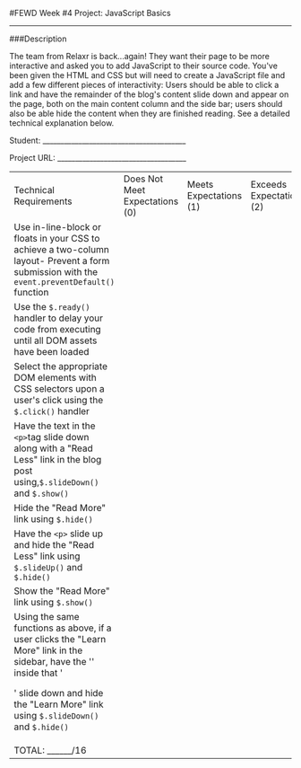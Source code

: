 #FEWD Week #4 Project: JavaScript Basics

---


###Description


The team from Relaxr is back...again! They want their page to be more interactive and asked you to add JavaScript to their source code. You've been given the HTML and CSS but will need to create a JavaScript file and add a few different pieces of interactivity:  Users should be able to click a link and have the remainder of the blog's content slide down and appear on the page, both on the main content column and the side bar; users should also be able hide the content when they are finished reading. See a detailed technical explanation below.

Student: ________________________________________

Project URL: ____________________________________

|                                          |                                |                        |                          |
| ---------------------------------------- | ------------------------------ | ---------------------- | ------------------------ |
| Technical Requirements                   | Does Not Meet Expectations (0) | Meets Expectations (1) | Exceeds Expectations (2) |
| Use in-line-block or floats in your CSS to achieve a two-column layout- Prevent a form submission with the ```event.preventDefault()``` function |                                |                        |                          |
| Use the ```$.ready()``` handler to delay your code from executing until all DOM assets have been loaded |                                |                        |                          |
| Select the appropriate DOM elements with CSS selectors upon a user's click using the ```$.click()``` handler |                                |                        |                          |
| Have the text in the ` <p>`tag slide down along with a "Read Less" link in the blog post using,```$.slideDown()``` and ```$.show()``` |                                |                        |                          |
| Hide the "Read More" link using ```$.hide()``` |                                |                        |                          |
| Have the `<p>` slide up and hide the "Read Less" link using `$.slideUp()` and ```$.hide()``` |                                |                        |                          |
| Show the "Read More" link using ```$.show()``` |                                |                        |                          |
| Using the same functions as above, if a user clicks the "Learn More" link in the sidebar, have the '<span>' inside that '<p>' slide down and hide the "Learn More" link using ```$.slideDown()``` and ```$.hide()``` |                                |                        |                          |
| TOTAL: ______/16                         |                                |                        |                          |
